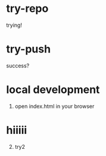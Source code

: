 # try-repo
trying!

# try-push

success?

# local development 

1. open index.html in your browser

# hiiiii
2. try2